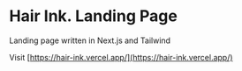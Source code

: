 # Hair Ink. Landing Page

Landing page written in Next.js and Tailwind

Visit [https://hair-ink.vercel.app/](https://hair-ink.vercel.app/)
